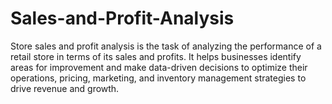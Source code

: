# Sales-and-Profit-Analysis
Store sales and profit analysis is the task of analyzing the performance of a retail store in terms of its sales and profits. It helps businesses identify areas for improvement and make data-driven decisions to optimize their operations, pricing, marketing, and inventory management strategies to drive revenue and growth.
